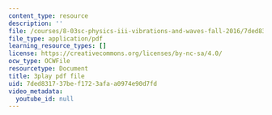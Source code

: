 ```yaml
---
content_type: resource
description: ''
file: /courses/8-03sc-physics-iii-vibrations-and-waves-fall-2016/7ded831737bef1723afaa0974e90d7fd_b1eKhyC9TTo.pdf
file_type: application/pdf
learning_resource_types: []
license: https://creativecommons.org/licenses/by-nc-sa/4.0/
ocw_type: OCWFile
resourcetype: Document
title: 3play pdf file
uid: 7ded8317-37be-f172-3afa-a0974e90d7fd
video_metadata:
  youtube_id: null
---
```

